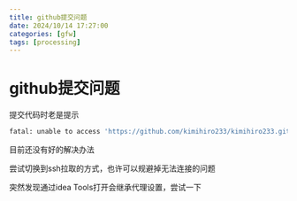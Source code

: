```yaml
---
title: github提交问题
date: 2024/10/14 17:27:00
categories: [gfw]
tags: [processing]
---
```


# github提交问题

提交代码时老是提示
``` bash
fatal: unable to access 'https://github.com/kimihiro233/kimihiro233.github.io.git/': Failed to connect to github.com port 443 after 21101 ms
```

目前还没有好的解决办法

尝试切换到ssh拉取的方式，也许可以规避掉无法连接的问题

突然发现通过idea Tools打开会继承代理设置，尝试一下